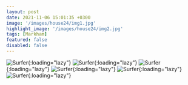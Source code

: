 ```yaml
---
layout: post
date: 2021-11-06 15:01:35 +0300
image: '/images/house24/img1.jpg'
highlight_image: '/images/house24/img2.jpg'
tags: [Markham]
featured: false
disabled: false
---
```


![Surfer]({{site.baseurl}}/images/house24/img3.jpg){:loading="lazy"}
![Surfer]({{site.baseurl}}/images/house24/img4.jpg){:loading="lazy"}
![Surfer]({{site.baseurl}}/images/house24/img5.jpg){:loading="lazy"}
![Surfer]({{site.baseurl}}/images/house24/img6.jpg){:loading="lazy"}
![Surfer]({{site.baseurl}}/images/house24/img7.jpg){:loading="lazy"}
![Surfer]({{site.baseurl}}/images/house24/img8.jpg){:loading="lazy"} 
